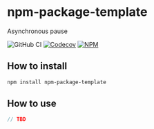 # npm-package-template

Asynchronous pause

![GitHub CI](https://img.shields.io/github/workflow/status/vlad-yakovlev/npm-package-template/CI/main?label=github-ci)
[![Codecov](https://img.shields.io/codecov/c/github/vlad-yakovlev/npm-package-template/main)](https://codecov.io/gh/vlad-yakovlev/npm-package-template)
[![NPM](https://img.shields.io/npm/v/npm-package-template)](https://www.npmjs.org/package/npm-package-template)

## How to install

```sh
npm install npm-package-template
```

## How to use

```ts
// TBD
```
